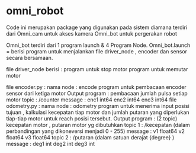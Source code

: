 # omni_robot
Code ini merupakan package yang digunakan pada sistem
diamana terdiri dari Omni_cam untuk akses kamera
Omni_bot untuk pergerakan robot

Omni_bot terdiri dari 1 program launch & 4 Program Node.
Omni_bot.launch = berisi program untuk menjalankan file driver_node , encoder dan sensor secara bersamaan.

file driver_node berisi :
  program untuk stop motor
  program untuk memutar motor

file encoder.py :
  nama node : encode
  program untuk pembacaan encoder sensor dari ketiga motor
  Output program : pembacaan jumlah pulsa setiap motor
  topic : /counter
  message :
    enc1 int64
    enc2 int64
    enc3 int64
file odometry.py :
  nama node : odometry
  program untuk menerima input posisi tujuan , kalkulasi kecepatan tiap motor dan jumlah putaran yang diperlukan
  tiap-tiap motor untuk reach posisi tersebut.
  Output program : (2 topic) kecepatan motor , putaran motor yg dibutuhkan
  topic 1 : /kecepatan  (dalam perbandingan yang dikoneversi menjadi 0 - 255)
    message :
    v1 float64 
    v2 float64
    v3 float64
  topic 2 : /putaran (dalam satuan derajat {degree} )
    message :
    deg1 int 
    deg2 int
    deg3 int
